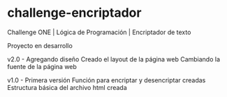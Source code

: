 # challenge-encriptador
Challenge ONE | Lógica de Programación | Encriptador de texto

Proyecto en desarrollo

v2.0 - Agregando diseño
    Creado el layout de la página web
    Cambiando la fuente de la página web

v1.0 - Primera versión
    Función para encriptar y desencriptar creadas
    Estructura básica del archivo html creada